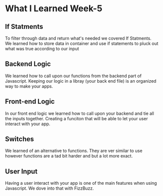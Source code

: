 # What I Learned Week-5

## If Statments
To filter through data and return what's needed we covered If Statments. We learned how to store data in container and use if statements to pluck out what was true according to our input
## Backend Logic
We learned how to call upon our functions from the backend part of Javascript. Keeping our logic in a libray (your back end file) is an organized way to make your apps.

## Front-end Logic
In our front end logic we learned how to call upon your backend and tie all the inputs together. Creating a funciton that will be able to let your user interact with your app. 

## Switches
We learned of an alternative to functions. They are ver similar to use however functions are a tad bit harder and but a lot more exact. 

## User Input
Having a user interact with your app is one of the main features when using Javascript. We dove into that with FizzBuzz. 
